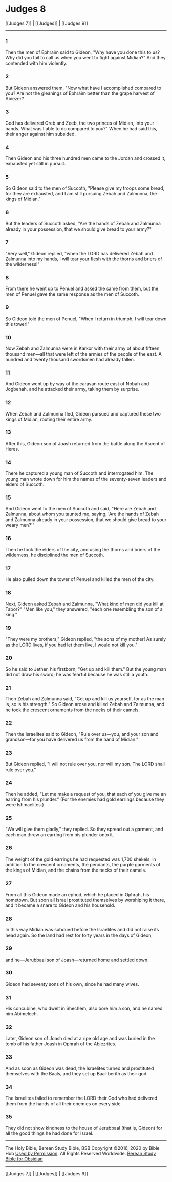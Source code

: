 # Judges 8

[[Judges 7]] | [[Judges]] | [[Judges 9]]

---

### 1
Then the men of Ephraim said to Gideon, "Why have you done this to us? Why did you fail to call us when you went to fight against Midian?" And they contended with him violently.

### 2
But Gideon answered them, "Now what have I accomplished compared to you? Are not the gleanings of Ephraim better than the grape harvest of Abiezer?

### 3
God has delivered Oreb and Zeeb, the two princes of Midian, into your hands. What was I able to do compared to you?" When he had said this, their anger against him subsided.

### 4
Then Gideon and his three hundred men came to the Jordan and crossed it, exhausted yet still in pursuit.

### 5
So Gideon said to the men of Succoth, "Please give my troops some bread, for they are exhausted, and I am still pursuing Zebah and Zalmunna, the kings of Midian."

### 6
But the leaders of Succoth asked, "Are the hands of Zebah and Zalmunna already in your possession, that we should give bread to your army?"

### 7
"Very well," Gideon replied, "when the LORD has delivered Zebah and Zalmunna into my hands, I will tear your flesh with the thorns and briers of the wilderness!"

### 8
From there he went up to Penuel and asked the same from them, but the men of Penuel gave the same response as the men of Succoth.

### 9
So Gideon told the men of Penuel, "When I return in triumph, I will tear down this tower!"

### 10
Now Zebah and Zalmunna were in Karkor with their army of about fifteen thousand men—all that were left of the armies of the people of the east. A hundred and twenty thousand swordsmen had already fallen.

### 11
And Gideon went up by way of the caravan route east of Nobah and Jogbehah, and he attacked their army, taking them by surprise.

### 12
When Zebah and Zalmunna fled, Gideon pursued and captured these two kings of Midian, routing their entire army.

### 13
After this, Gideon son of Joash returned from the battle along the Ascent of Heres.

### 14
There he captured a young man of Succoth and interrogated him. The young man wrote down for him the names of the seventy-seven leaders and elders of Succoth.

### 15
And Gideon went to the men of Succoth and said, "Here are Zebah and Zalmunna, about whom you taunted me, saying, 'Are the hands of Zebah and Zalmunna already in your possession, that we should give bread to your weary men?'"

### 16
Then he took the elders of the city, and using the thorns and briers of the wilderness, he disciplined the men of Succoth.

### 17
He also pulled down the tower of Penuel and killed the men of the city.

### 18
Next, Gideon asked Zebah and Zalmunna, "What kind of men did you kill at Tabor?" "Men like you," they answered, "each one resembling the son of a king."

### 19
"They were my brothers," Gideon replied, "the sons of my mother! As surely as the LORD lives, if you had let them live, I would not kill you."

### 20
So he said to Jether, his firstborn, "Get up and kill them." But the young man did not draw his sword; he was fearful because he was still a youth.

### 21
Then Zebah and Zalmunna said, "Get up and kill us yourself, for as the man is, so is his strength." So Gideon arose and killed Zebah and Zalmunna, and he took the crescent ornaments from the necks of their camels.

### 22
Then the Israelites said to Gideon, "Rule over us—you, and your son and grandson—for you have delivered us from the hand of Midian."

### 23
But Gideon replied, "I will not rule over you, nor will my son. The LORD shall rule over you."

### 24
Then he added, "Let me make a request of you, that each of you give me an earring from his plunder." (For the enemies had gold earrings because they were Ishmaelites.)

### 25
"We will give them gladly," they replied. So they spread out a garment, and each man threw an earring from his plunder onto it.

### 26
The weight of the gold earrings he had requested was 1,700 shekels, in addition to the crescent ornaments, the pendants, the purple garments of the kings of Midian, and the chains from the necks of their camels.

### 27
From all this Gideon made an ephod, which he placed in Ophrah, his hometown. But soon all Israel prostituted themselves by worshiping it there, and it became a snare to Gideon and his household.

### 28
In this way Midian was subdued before the Israelites and did not raise its head again. So the land had rest for forty years in the days of Gideon,

### 29
and he—Jerubbaal son of Joash—returned home and settled down.

### 30
Gideon had seventy sons of his own, since he had many wives.

### 31
His concubine, who dwelt in Shechem, also bore him a son, and he named him Abimelech.

### 32
Later, Gideon son of Joash died at a ripe old age and was buried in the tomb of his father Joash in Ophrah of the Abiezrites.

### 33
And as soon as Gideon was dead, the Israelites turned and prostituted themselves with the Baals, and they set up Baal-berith as their god.

### 34
The Israelites failed to remember the LORD their God who had delivered them from the hands of all their enemies on every side.

### 35
They did not show kindness to the house of Jerubbaal (that is, Gideon) for all the good things he had done for Israel.

---

The Holy Bible, Berean Study Bible, BSB
Copyright ©2016, 2020 by Bible Hub
[Used by Permission](https://berean.bible/terms.htm). All Rights Reserved Worldwide.
[Berean Study Bible for Obsidian](https://github.com/gapmiss/berean-study-bible-for-obsidian)

---

[[Judges 7]] | [[Judges]] | [[Judges 9]]

